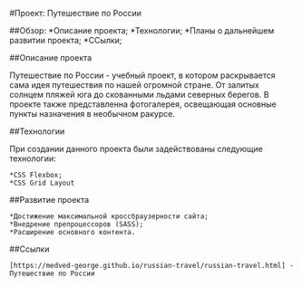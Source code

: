 #Проект: Путешествие по России

##Обзор:
    *Описание проекта;
    *Технологии;
    *Планы о дальнейшем развитии проекта;
    *ССылки;

##Описание проекта

Путешествие по России - учебный проект, в котором раскрывается сама идея путешествия по нашей огромной стране. От залитых солнцем пляжей юга до скованными льдами северных берегов. В проекте также представленна фотогалерея, освещающая основные пункты назначения в необычном ракурсе.

##Технологии

При создании данного проекта были задействованы следующие технологии:

    *CSS Flexbox;
    *CSS Grid Layout

##Развитие проекта

    *Достижение максимальной кроссбраузерности сайта;
    *Внедрение препроцессоров (SASS);
    *Расширение основного контента.

##Ссылки

    [https://medved-george.github.io/russian-travel/russian-travel.html] - Путешествие по России
